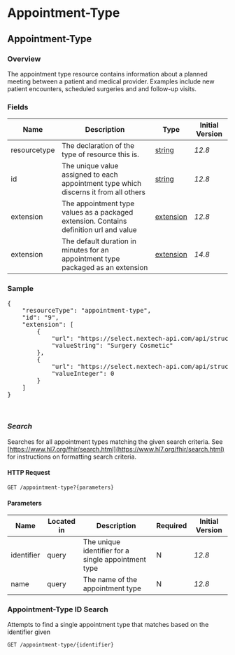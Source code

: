 # Appointment-Type

## Appointment-Type

### Overview

The appointment type resource contains information about a planned meeting between a patient and medical provider. Examples include new patient encounters, scheduled surgeries and and follow-up visits.

### Fields

| Name | Description | Type | Initial Version |
| ---- | ----------- | ---- | --------------- |
| resourcetype | The declaration of the type of resource this is. | [string](https://www.hl7.org/fhir/datatypes.html#string) | _12.8_ |
| id | The unique value assigned to each appointment type which discerns it from all others | [string](https://www.hl7.org/fhir/datatypes.html#string) | _12.8_ |
| extension | The appointment type values as a packaged extension. Contains definition url and value | [extension](https://www.hl7.org/fhir/extensibility.html) | _12.8_ |
| extension | The default duration in minutes for an appointment type packaged as an extension | [extension](https://www.hl7.org/fhir/extensibility.html) | _14.8_ |


### Sample
<pre class="center-column">
{
    "resourceType": "appointment-type",
    "id": "9",
    "extension": [
        {
            "url": "https://select.nextech-api.com/api/structuredefinition/appointment-type#name",
            "valueString": "Surgery Cosmetic"
        },
        {
            "url": "https://select.nextech-api.com/api/structuredefinition/appointment-type#defaultDuration",
            "valueInteger": 0
        }
    ]
}
</pre>
&nbsp;

### *Search*
Searches for all appointment types matching the given search criteria. See [https://www.hl7.org/fhir/search.html](https://www.hl7.org/fhir/search.html) for instructions on formatting search criteria.

#### HTTP Request 
`GET /appointment-type?{parameters}`

#### Parameters
| Name | Located in | Description | Required | Initial Version |
| ---- | ---------- | ----------- | -------- | --------------- |
| identifier | query | The unique identifier for a single appointment type | N | _12.8_ |
| name | query | The name of the appointment type | N | _12.8_ |


### Appointment-Type ID Search
Attempts to find a single appointment type that matches based on the identifier given

`GET /appointment-type/{identifier}`

